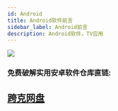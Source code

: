```yaml
---
id: Android
title: Android软件前言
sidebar_label: Android前言
description: Android软件，TV应用
---
```


![](https://pic1.imgdb.cn/item/68418d1158cb8da5c830b82d.jpg)

### 免费破解实用安卓软件仓库直链:
## [跨克网盘](https://pan.quark.cn/s/0947c91934c8)


